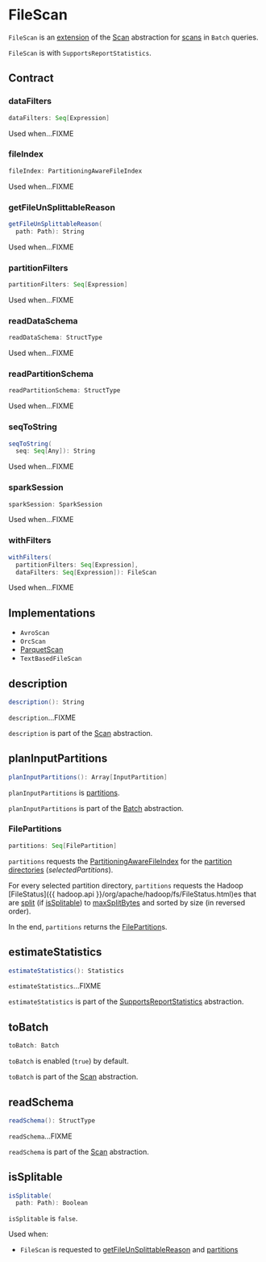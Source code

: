 # FileScan

`FileScan` is an [extension](#contract) of the [Scan](connector/Scan.md) abstraction for [scans](#implementations) in `Batch` queries.

`FileScan` is with `SupportsReportStatistics`.

## Contract

### <span id="dataFilters"> dataFilters

```scala
dataFilters: Seq[Expression]
```

Used when...FIXME

### <span id="fileIndex"> fileIndex

```scala
fileIndex: PartitioningAwareFileIndex
```

Used when...FIXME

### <span id="getFileUnSplittableReason"> getFileUnSplittableReason

```scala
getFileUnSplittableReason(
  path: Path): String
```

Used when...FIXME

### <span id="partitionFilters"> partitionFilters

```scala
partitionFilters: Seq[Expression]
```

Used when...FIXME

### <span id="readDataSchema"> readDataSchema

```scala
readDataSchema: StructType
```

Used when...FIXME

### <span id="readPartitionSchema"> readPartitionSchema

```scala
readPartitionSchema: StructType
```

Used when...FIXME

### <span id="seqToString"> seqToString

```scala
seqToString(
  seq: Seq[Any]): String
```

Used when...FIXME

### <span id="sparkSession"> sparkSession

```scala
sparkSession: SparkSession
```

Used when...FIXME

### <span id="withFilters"> withFilters

```scala
withFilters(
  partitionFilters: Seq[Expression],
  dataFilters: Seq[Expression]): FileScan
```

Used when...FIXME

## Implementations

* `AvroScan`
* `OrcScan`
* [ParquetScan](datasources/parquet/ParquetScan.md)
* `TextBasedFileScan`

## <span id="description"> description

```scala
description(): String
```

`description`...FIXME

`description` is part of the [Scan](connector/Scan.md#description) abstraction.

## <span id="planInputPartitions"> planInputPartitions

```scala
planInputPartitions(): Array[InputPartition]
```

`planInputPartitions` is [partitions](#partitions).

`planInputPartitions` is part of the [Batch](connector/Batch.md#planInputPartitions) abstraction.

### <span id="partitions"> FilePartitions

```scala
partitions: Seq[FilePartition]
```

`partitions` requests the [PartitioningAwareFileIndex](#fileIndex) for the [partition directories](PartitioningAwareFileIndex.md#listFiles) (_selectedPartitions_).

For every selected partition directory, `partitions` requests the Hadoop [FileStatus]({{ hadoop.api }}/org/apache/hadoop/fs/FileStatus.html)es that are [split](PartitionedFileUtil.md#splitFiles) (if [isSplitable](#isSplitable)) to [maxSplitBytes](FilePartition.md#maxSplitBytes) and sorted by size (in reversed order).

In the end, `partitions` returns the [FilePartition](FilePartition.md#getFilePartitions)s.

## <span id="estimateStatistics"> estimateStatistics

```scala
estimateStatistics(): Statistics
```

`estimateStatistics`...FIXME

`estimateStatistics` is part of the [SupportsReportStatistics](connector/SupportsReportStatistics.md#estimateStatistics) abstraction.

## <span id="toBatch"> toBatch

```scala
toBatch: Batch
```

`toBatch` is enabled (`true`) by default.

`toBatch` is part of the [Scan](connector/Scan.md#toBatch) abstraction.

## <span id="readSchema"> readSchema

```scala
readSchema(): StructType
```

`readSchema`...FIXME

`readSchema` is part of the [Scan](connector/Scan.md#readSchema) abstraction.

## <span id="isSplitable"> isSplitable

```scala
isSplitable(
  path: Path): Boolean
```

`isSplitable` is `false`.

Used when:

* `FileScan` is requested to [getFileUnSplittableReason](#getFileUnSplittableReason) and [partitions](#partitions)
